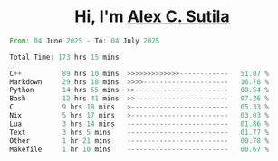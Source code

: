 <h1 align="center">Hi, I'm <a href="https://github.com/alexsutila" target="blank">Alex C. Sutila</a></h1>

<!--START_SECTION:waka-->

```rust
From: 04 June 2025 - To: 04 July 2025

Total Time: 173 hrs 15 mins

C++          89 hrs 10 mins  >>>>>>>>>>>>>------------   51.07 %
Markdown     29 hrs 18 mins  >>>>---------------------   16.78 %
Python       14 hrs 55 mins  >>-----------------------   08.54 %
Bash         12 hrs 41 mins  >>-----------------------   07.26 %
C            9 hrs 18 mins   >------------------------   05.33 %
Nix          5 hrs 17 mins   >------------------------   03.03 %
Lua          3 hrs 14 mins   -------------------------   01.86 %
Text         3 hrs 5 mins    -------------------------   01.77 %
Other        1 hr 21 mins    -------------------------   00.78 %
Makefile     1 hr 10 mins    -------------------------   00.67 %
```

<!--END_SECTION:waka-->

